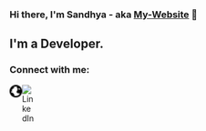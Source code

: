 ### Hi there, I'm Sandhya - aka [My-Website][website] 👋

## I'm a Developer.

### Connect with me:

[<img align="left" alt="https://sandhya-v99.github.io/SandhyaV.github.io/" width="22px" src="https://raw.githubusercontent.com/iconic/open-iconic/master/svg/globe.svg" />][website]

[<img align="left" alt="LinkedIn" width="22px" src="https://cdn.jsdelivr.net/npm/simple-icons@v3/icons/linkedin.svg" />][linkedin]


<br />








[website]:https://sandhya-v99.github.io/SandhyaV.github.io/


[linkedin]: https://www.linkedin.com/in/sandhya-venkataramanan-86385096/
